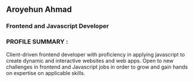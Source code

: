 ## Aroyehun Ahmad

### Frontend and Javascript Developer

### PROFILE SUMMARY :
Client-driven frontend developer with proficiency in applying javascript to create dynamic and interactive websites and web apps. 
Open to new challenges in frontend and Javascript jobs in order to grow and gain hands on expertise on applicable skills.
